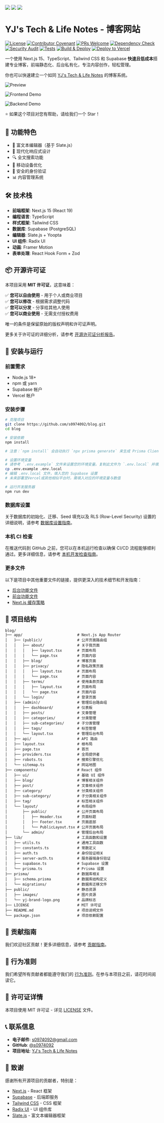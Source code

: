 [<img src="https://img.shields.io/badge/English-blue" />](./README.md) [<img src="https://img.shields.io/badge/繁體中文-blue" />](./README.zh-TW.md) [<img src="https://img.shields.io/badge/简体中文-blue" />](./README.zh-CN.md)

# YJ's Tech & Life Notes - 博客网站

[![License](https://img.shields.io/badge/License-MIT-green.svg)](LICENSE)
[![Contributor Covenant](https://img.shields.io/badge/Contributor%20Covenant-2.1-4baaaa.svg)](CODE_OF_CONDUCT.zh-CN.md)
[![PRs Welcome](https://img.shields.io/badge/PRs-welcome-brightgreen.svg?style=flat-square)](CONTRIBUTING.zh-CN.md)
[![Dependency Check](https://github.com/s0974092/blog/actions/workflows/dependency-check.yml/badge.svg)](https://github.com/s0974092/blog/actions/workflows/dependency-check.yml)
[![Security Audit](https://github.com/s0974092/blog/actions/workflows/security.yml/badge.svg)](https://github.com/s0974092/blog/actions/workflows/security.yml)
[![Tests](https://github.com/s0974092/blog/actions/workflows/tests.yml/badge.svg)](https://github.com/s0974092/blog/actions/workflows/tests.yml)
[![Build & Deploy](https://github.com/s0974092/blog/actions/workflows/ci.yml/badge.svg)](https://github.com/s0974092/blog/actions/workflows/ci.yml)
[![Deploy to Vercel](https://img.shields.io/badge/deploy%20to-Vercel-black.svg)](https://yj-jason-blog.vercel.app)

一个使用 Next.js 15、TypeScript、Tailwind CSS 和 Supabase **快速且低成本**搭建专业博客，前端静态化、后台私有化，专注内容创作，轻松管理。

你也可以快速建立一个如同 [YJ's Tech & Life Notes](https://yj-jason-blog.vercel.app) 的博客系统。

![Preview](blog_screenshot.png)

![Frontend Demo](frontend_demo.gif)

![Backend Demo](backend_demo.gif)

⭐ 如果这个项目对您有帮助，请给我们一个 Star！

## 🚀 功能特色

- 📝 富文本编辑器（基于 Slate.js）
- 🎨 现代化响应式设计
- 🔍 全文搜索功能
- 📱 移动设备优化
- 🔐 安全的身份验证
- 📊 内容管理系统

## 🛠️ 技术栈

- **前端框架**: Next.js 15 (React 19)
- **编程语言**: TypeScript
- **样式框架**: Tailwind CSS
- **数据库**: Supabase (PostgreSQL)
- **编辑器**: Slate.js + Yoopta
- **UI 组件**: Radix UI
- **动画**: Framer Motion
- **表单处理**: React Hook Form + Zod

## 📦 开源许可证

本项目采用 **MIT 许可证**，这意味着：

✅ **您可以自由使用** - 用于个人或商业项目  
✅ **您可以修改** - 根据需求调整代码  
✅ **您可以分发** - 分享给其他人使用  
✅ **您可以商业使用** - 无需支付授权费用  

唯一的条件是保留原始的版权声明和许可证声明。

更多关于许可证的详细分析，请参考 [开源许可证分析报告](docs/license_analysis.md)。


## 🔧 安装与运行

### 前置需求

- Node.js 18+ 
- npm 或 yarn
- Supabase 帐户
- Vercel 帐户

### 安装步骤

```bash
# 克隆项目
git clone https://github.com/s0974092/blog.git
cd blog

# 安装依赖
npm install

# 注意：`npm install` 会自动执行 `npx prisma generate` 来生成 Prisma Client。若您手动修改了 `prisma/schema.prisma` 文件，请记得执行 `npx prisma generate` 来更新 Client。

# 设置环境变量
# 请参考 `.env.example` 文件来设置您的环境变量。复制此文件为 `.env.local` 并填入您的设置。
cp .env.example .env.local
# 编辑 .env.local 文件，填入您的 Supabase 设置
# 未来部署至Vercel或其他相似平台时，需填入对应的环境变量与数值

# 运行开发服务器
npm run dev
```

### 数据库设置

关于数据库的初始化、迁移、Seed 填充以及 RLS (Row-Level Security) 设置的详细说明，请参考 [数据库设置指南](docs/database-setup-guide.md)。

### 本机 CI 检查

在推送代码到 GitHub 之前，您可以在本机运行检查以确保 CI/CD 流程能够顺利通过。更多详细信息，请参考 [本机开发检查指南](docs/local-dev-troubleshooting.md)。

### 更多文件

以下是项目中其他重要文件的链接，提供更深入的技术细节和开发指南：

*   [后台功能文件](docs/backend-features.md)
*   [前台功能文件](docs/frontend-features.md)
*   [Next.js 缓存策略](docs/nextjs-caching-strategies.md)

## 📁 项目结构

```
blog/
├── app/                         # Next.js App Router
│   ├── (public)/                # 公开页面路由组
│   │   ├── about/               # 关于我页面
│   │   │   ├── layout.tsx       # 页面布局
│   │   │   └── page.tsx         # 页面内容
│   │   ├── blog/                # 博客页面
│   │   ├── privacy/             # 隐私政策页面
│   │   │   ├── layout.tsx       # 页面布局
│   │   │   └── page.tsx         # 页面内容
│   │   ├── terms/               # 使用条款页面
│   │   │   ├── layout.tsx       # 页面布局
│   │   │   └── page.tsx         # 页面内容
│   │   └── login/               # 登录页面
│   ├── (admin)/                 # 管理后台路由组
│   │   ├── dashboard/           # 仪表板
│   │   ├── posts/               # 文章管理
│   │   ├── categories/          # 分类管理
│   │   ├── sub-categories/      # 子分类管理
│   │   ├── tags/                # 标签管理
│   │   └── layout.tsx           # 管理后台布局
│   ├── api/                     # API 路由
│   ├── layout.tsx               # 根布局
│   ├── page.tsx                 # 首页
│   ├── providers.tsx            # 全局提供者
│   ├── robots.ts                # 搜索引擎优化
│   └── sitemap.ts               # 网站地图
├── components/                  # React 组件
│   ├── ui/                      # 基础 UI 组件
│   ├── blog/                    # 博客相关组件
│   ├── post/                    # 文章相关组件
│   ├── category/                # 分类相关组件
│   ├── sub-category/            # 子分类相关组件
│   ├── tag/                     # 标签相关组件
│   └── layout/                  # 布局组件
│       ├── public/              # 公开页面布局
│       │   ├── Header.tsx       # 页面标题
│       │   ├── Footer.tsx       # 页面底部
│       │   └── PublicLayout.tsx # 公开页面布局
│       └── admin/               # 管理后台布局
├── lib/                         # 工具函数和设置
│   ├── utils.ts                 # 通用工具函数
│   ├── constants.ts             # 常数定义
│   ├── auth.ts                  # 身份验证相关
│   ├── server-auth.ts           # 服务器端身份验证
│   ├── supabase.ts              # Supabase 设置
│   └── prisma.ts                # Prisma 设置
├── prisma/                      # 数据库相关
│   ├── schema.prisma            # 数据库结构定义
│   └── migrations/              # 数据库迁移文件
├── public/                      # 静态资源
│   ├── images/                  # 图片资源
│   └── yj-brand-logo.png        # 品牌标志
├── LICENSE                      # MIT 许可证
├── README.md                    # 项目说明文件
└── package.json                 # 项目依赖配置
```

## 🤝 贡献指南

我们欢迎社区贡献！更多详细信息，请参考 [贡献指南](CONTRIBUTING.zh-CN.md)。

## 📜 行为准则

我们希望所有贡献者都能遵守我们的 [行为准则](CODE_OF_CONDUCT.zh-CN.md)。在参与本项目之前，请花时间阅读它。

## 📄 许可证详情

本项目使用 MIT 许可证 - 详见 [LICENSE](LICENSE) 文件。

## 📞 联系信息

- **电子邮件**: s0974092@gmail.com
- **GitHub**: [@s0974092](https://github.com/s0974092)
- **项目地址**: [YJ's Tech & Life Notes](https://github.com/s0974092/blog)

## 🙏 致谢

感谢所有开源项目的贡献者，特别是：

- [Next.js](https://nextjs.org/) - React 框架
- [Supabase](https://supabase.com/) - 后端即服务
- [Tailwind CSS](https://tailwindcss.com/) - CSS 框架
- [Radix UI](https://www.radix-ui.com/) - UI 组件库
- [Slate.js](https://docs.slatejs.org/) - 富文本编辑器框架